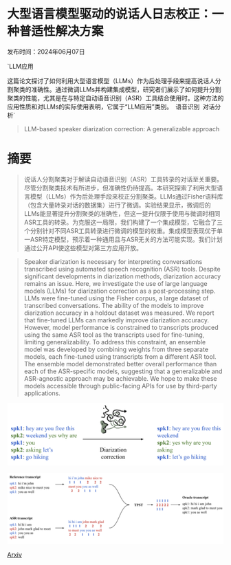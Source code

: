# 大型语言模型驱动的说话人日志校正：一种普适性解决方案

发布时间：2024年06月07日

`LLM应用

这篇论文探讨了如何利用大型语言模型（LLMs）作为后处理手段来提高说话人分割聚类的准确性。通过微调LLMs并构建集成模型，研究者们展示了如何提升分割聚类的性能，尤其是在与特定自动语音识别（ASR）工具结合使用时。这种方法的应用性质和对LLMs的实际使用表明，它属于“LLM应用”类别。` `语音识别` `对话分析`

> LLM-based speaker diarization correction: A generalizable approach

# 摘要

> 说话人分割聚类对于解读自动语音识别（ASR）工具转录的对话至关重要。尽管分割聚类技术有所进步，但准确性仍待提高。本研究探索了利用大型语言模型（LLMs）作为后处理手段来校正分割聚类。LLMs通过Fisher语料库（包含大量转录对话的数据集）进行了微调。实验结果显示，微调后的LLMs能显著提升分割聚类的准确性，但这一提升仅限于使用与微调时相同ASR工具的转录。为克服这一局限，我们构建了一个集成模型，它融合了三个分别针对不同ASR工具转录进行微调的模型的权重。集成模型表现优于单一ASR特定模型，预示着一种通用且与ASR无关的方法可能实现。我们计划通过公开API使这些模型对第三方应用开放。

> Speaker diarization is necessary for interpreting conversations transcribed using automated speech recognition (ASR) tools. Despite significant developments in diarization methods, diarization accuracy remains an issue. Here, we investigate the use of large language models (LLMs) for diarization correction as a post-processing step. LLMs were fine-tuned using the Fisher corpus, a large dataset of transcribed conversations. The ability of the models to improve diarization accuracy in a holdout dataset was measured. We report that fine-tuned LLMs can markedly improve diarization accuracy. However, model performance is constrained to transcripts produced using the same ASR tool as the transcripts used for fine-tuning, limiting generalizability. To address this constraint, an ensemble model was developed by combining weights from three separate models, each fine-tuned using transcripts from a different ASR tool. The ensemble model demonstrated better overall performance than each of the ASR-specific models, suggesting that a generalizable and ASR-agnostic approach may be achievable. We hope to make these models accessible through public-facing APIs for use by third-party applications.

![大型语言模型驱动的说话人日志校正：一种普适性解决方案](../../../paper_images/2406.04927/vizualization.png)

![大型语言模型驱动的说话人日志校正：一种普适性解决方案](../../../paper_images/2406.04927/tpst.png)

[Arxiv](https://arxiv.org/abs/2406.04927)